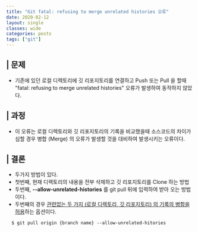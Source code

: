 ```yaml
---
title: "Git fatal: refusing to merge unrelated histories 오류"
date: 2020-02-12
layout: single
classes: wide
categories: posts
tags: ["git"]
---
```


## | 문제
- 기존에 있던 로컬 디렉토리에 깃 리포지토리를 연결하고 Push 또는 Pull 을 할때 <br>
"fatal: refusing to merge unrelated histories" 오류가 발생하여 동작하지 않았다.

## | 과정
- 이 오류는 로컬 디렉토리와 깃 리포지토리의 기록을 비교했을때 소스코드의 차이가 심할 경우 병합 (Merge) 의 오류가 발생할 것을 대비하여 발생시키는 오류이다.

## | 결론
- 두가지 방법이 있다.
- 첫번째, 현재 디렉토리의 내용을 전부 삭제하고 깃 리포지토리를 Clone 하는 방법
- 두번째, **--allow-unrelated-histories** 를 git pull 뒤에 입력하여 받아 오는 방법이다.
- 두번째의 경우 <U>관련없는 두 가지 (로컬 디렉토리, 깃 리포지토리) 의 기록의 병합을 허용</U>하는 옵션이다.

```shell
  $ git pull origin {branch name} --allow-unrelated-hitories
```